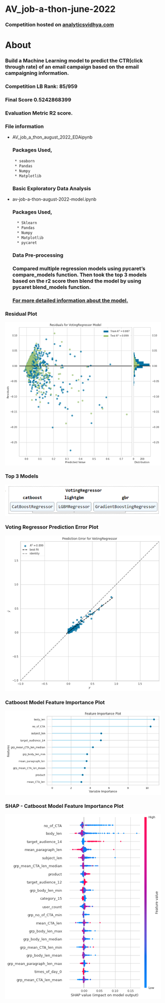 # AV_job-a-thon-june-2022


### Competition hosted on <a href="https://datahack.analyticsvidhya.com/contest/job-a-thon-august-2022/?utm_source=analyticsvidhya&utm_medium=datahack_navbar&utm_campaign=JOB-A-THON#ProblemStatement"> analyticsvidhya.com </a>

# About

### Build a Machine Learning model to predict the CTR(click through rate) of an email campaign based on the email campaigning information.


### Competition LB Rank: 85/959

### Final Score 0.5242868399

### Evaluation Metric R2 score.

### File information

 * AV_job_a_thon_august_2022_EDAipynb
    ### Packages Used,
        * seaborn
        * Pandas
        * Numpy
        * Matplotlib
    ### Basic Exploratory Data Analysis
    
    
    
* av-job-a-thon-august-2022-model.ipynb
    ### Packages Used,
        * Sklearn
        * Pandas
        * Numpy
        * Matplotlib
        * pycaret
       
     ### Data Pre-processing        
     ### Compared multiple regression models using pycaret’s compare_models function. Then took the top 3 models based on the r2 score then blend the model by using pycaret blend_models function. 
     ### [For more detailed information about the model.](https://github.com/hariprasath-v/AV_job-a-thon-august-2022/blob/main/Approach_AV-job-a-thon-august-2022.pdf)
     

### Residual Plot
![Alt text](https://github.com/hariprasath-v/AV_job-a-thon-august-2022/blob/main/Voting%20Regressor%20Residual%20Plot.png)

### Top 3 Models
![Alt text](https://github.com/hariprasath-v/AV_job-a-thon-august-2022/blob/main/Voting%20Regressor%20Models.PNG)

### Voting Regressor Prediction Error Plot
![Alt text](https://github.com/hariprasath-v/AV_job-a-thon-august-2022/blob/main/Voting%20Regressor%20Prediction%20Error%20Plot.png)

### Catboost Model Feature Importance Plot
![Alt text](https://github.com/hariprasath-v/AV_job-a-thon-august-2022/blob/main/Feature%20Importance%20Plot-%20%20%20Catboost%20Regressor.png)

### SHAP - Catboost Model Feature Importance Plot
![Alt text](https://github.com/hariprasath-v/AV_job-a-thon-august-2022/blob/main/SHAP%20Feature%20Importance%20Plot%20-%20Catboost%20Regressor.png)


     






